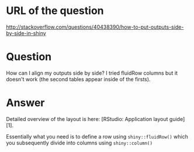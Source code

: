 # URL of the question
http://stackoverflow.com/questions/40438390/how-to-put-outputs-side-by-side-in-shiny

# Question
How can I align my outputs side by side? I tried fluidRow columns but it doesn't work (the second tables appear inside of the firsts).

# Answer
Detailed overview of the layout is here: [RStudio: Application layout guide][1].

Essentially what you need is to define a row using `shiny::fluidRow()` which you subsequently divide into columns using `shiny::column()`
